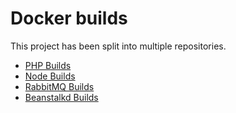 # Docker builds

This project has been split into multiple repositories.

- [PHP Builds](https://github.com/ssi-anik/docker-builds-php)
- [Node Builds](https://github.com/ssi-anik/docker-builds-node)
- [RabbitMQ Builds](https://github.com/ssi-anik/docker-builds-rabbitmq)
- [Beanstalkd Builds](https://github.com/ssi-anik/docker-builds-beanstalkd)
